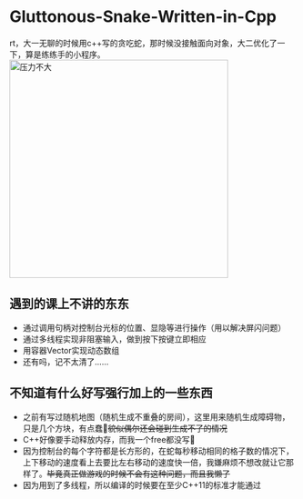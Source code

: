 # Gluttonous-Snake-Written-in-Cpp
rt，大一无聊的时候用c++写的贪吃蛇，那时候没接触面向对象，大二优化了一下，算是练练手的小程序。
<img src="http://wx1.sinaimg.cn/large/415f82b9ly1fl50bd63ipj20zk0nk77q.jpg" width=384 alt="压力不大">

## 遇到的课上不讲的东东
* 通过调用句柄对控制台光标的位置、显隐等进行操作（用以解决屏闪问题）
* 通过多线程实现非阻塞输入，做到按下按键立即相应
* 用容器Vector实现动态数组
* 还有吗，记不太清了……

## 不知道有什么好写强行加上的一些东西
* 之前有写过随机地图（随机生成不重叠的房间），这里用来随机生成障碍物，只是几个方块，有点蠢🐷~~貌似偶尔还会碰到生成不了的情况~~
* C++好像要手动释放内存，而我一个free都没写👀
* 因为控制台的每个字符都是长方形的，在蛇每秒移动相同的格子数的情况下，上下移动的速度看上去要比左右移动的速度快一倍，我嫌麻烦不想改就让它那样了。~~毕竟真正做游戏的时候不会有这种问题，而且我懒了~~
* 因为用到了多线程，所以编译的时候要在至少C++11的标准才能通过

